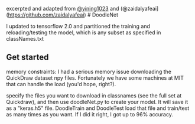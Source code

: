excerpted and adapted from [@yining1023](https://github.com/yining1023) and (@zaidalyafeai](https://github.com/zaidalyafeai) # DoodleNet 

I updated to tensorflow 2.0 and partitioned the training and reloading/testing the model, which is any subset as specified in classNames.txt



## Get started
memory constraints: I had a serious memory issue downloading the QuickDraw dataset npy files. Fortunately we have some machines at MIT that can handle the load (you'd hope, right?).

specify the files you want to download in classnames (see the full set at Quickdraw), and then use doodleNet.py to create your model. It will save it as a "keras.h5" file. DoodleTrain and DoodleTest load that file and train/test as many times as you want. If I did it right, I got up to 96% accuracy.


